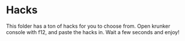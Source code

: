 # Hacks

This folder has a ton of hacks for you to choose from. Open krunker console with f12, and paste the hacks in. Wait a few seconds and enjoy!
